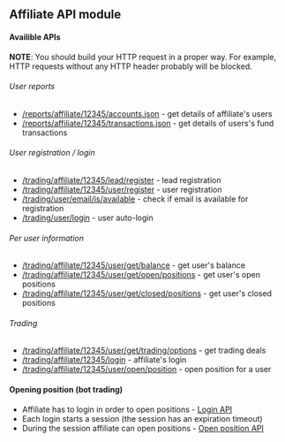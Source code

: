﻿## Affiliate API module

#### Availible APIs

**NOTE**: 
You should build your HTTP request in a proper way.
For example, HTTP requests without any HTTP header probably will be blocked.

###### User reports
- [/reports/affiliate/12345/accounts.json](accounts.json.md) - get details of affiliate's users
- [/reports/affiliate/12345/transactions.json](transactions.json.md) - get details of users's fund transactions

###### User registration / login
- [/trading/affiliate/12345/lead/register](lead-register.md) - lead registration
- [/trading/affiliate/12345/user/register](user-register.md) - user registration
- [/trading/user/email/is/available](user-email-is-available.md) - check if email is available for registration
- [/trading/user/login](user-login.md) - user auto-login

###### Per user information
- [/trading/affiliate/12345/user/get/balance](user-get-balance.md) - get user's balance
- [/trading/affiliate/12345/user/get/open/positions](user-get-open-position.md) - get user's open positions
- [/trading/affiliate/12345/user/get/closed/positions](user-get-closed-position.md) - get user's closed positions

###### Trading
- [/trading/affiliate/12345/user/get/trading/options](user-get-trading-options.md) - get trading deals
- [/trading/affiliate/12345/login](login.md) - affiliate's login
- [/trading/affiliate/12345/user/open/position](user-open-position.md) - open position for a user

#### Opening position (bot trading)
- Affiliate has to login in order to open positions - [Login API](login.md)
- Each login starts a session (the session has an expiration timeout)
- During the session affiliate can open positions - [Open position API](user-open-position.md)

